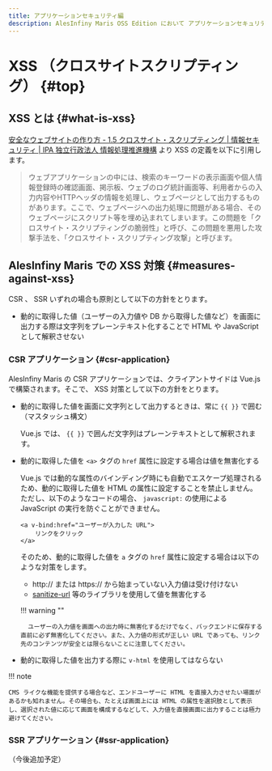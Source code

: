 ```yaml
---
title: アプリケーションセキュリティ編
description: AlesInfiny Maris OSS Edition において アプリケーションセキュリティを担保するための 方針を説明します。
---
```


# XSS （クロスサイトスクリプティング） {#top}

## XSS とは {#what-is-xss}

[安全なウェブサイトの作り方 - 1.5 クロスサイト・スクリプティング | 情報セキュリティ | IPA 独立行政法人 情報処理推進機構](https://www.ipa.go.jp/security/vuln/websecurity/cross-site-scripting.html) より XSS の定義を以下に引用します。

<!-- textlint-disable -->

> ウェブアプリケーションの中には、検索のキーワードの表示画面や個人情報登録時の確認画面、掲示板、ウェブのログ統計画面等、利用者からの入力内容やHTTPヘッダの情報を処理し、ウェブページとして出力するものがあります。ここで、ウェブページへの出力処理に問題がある場合、そのウェブページにスクリプト等を埋め込まれてしまいます。この問題を「クロスサイト・スクリプティングの脆弱性」と呼び、この問題を悪用した攻撃手法を、「クロスサイト・スクリプティング攻撃」と呼びます。

<!-- textlint-enable -->

## AlesInfiny Maris での XSS 対策 {#measures-against-xss}

CSR 、 SSR いずれの場合も原則として以下の方針をとります。

- 動的に取得した値（ユーザーの入力値や DB から取得した値など）を画面に出力する際は文字列をプレーンテキスト化することで HTML や JavaScript として解釈させない

### CSR アプリケーション {#csr-application}

AlesInfiny Maris の CSR アプリケーションでは、クライアントサイドは Vue.js で構築されます。そこで、 XSS 対策として以下の方針をとります。

- 動的に取得した値を画面に文字列として出力するときは、常に `{{ }}` で囲む（マスタッシュ構文）

    Vue.js では、 `{{ }}` で囲んだ文字列はプレーンテキストとして解釈されます。

- 動的に取得した値を `<a>` タグの `href` 属性に設定する場合は値を無害化する

    Vue.js では動的な属性のバインディング時にも自動でエスケープ処理されるため、動的に取得した値を HTML の属性に設定することを禁止しません。ただし、以下のようなコードの場合、 `javascript:` の使用による JavaScript の実行を防ぐことができません。

    ```vue
    <a v-bind:href="ユーザーが入力した URL">
        リンクをクリック
    </a>
    ```

    そのため、動的に取得した値を `a` タグの `href` 属性に設定する場合は以下のような対策をします。

    - http:// または https:// から始まっていない入力値は受け付けない
    - [sanitize-url](https://www.npmjs.com/package/@braintree/sanitize-url) 等のライブラリを使用して値を無害化する

    !!! warning ""

        ユーザーの入力値を画面への出力時に無害化するだけでなく、バックエンドに保存する直前に必ず無害化してください。また、入力値の形式が正しい URL であっても、リンク先のコンテンツが安全とは限らないことに注意してください。

- 動的に取得した値を出力する際に `v-html` を使用してはならない

!!! note

    CMS ライクな機能を提供する場合など、エンドユーザーに HTML を直接入力させたい場面があるかも知れません。その場合も、たとえば画面上には HTML の属性を選択肢として表示し、選択された値に応じて画面を構成するなどして、入力値を直接画面に出力することは極力避けてください。

### SSR アプリケーション {#ssr-application}

（今後追加予定）
